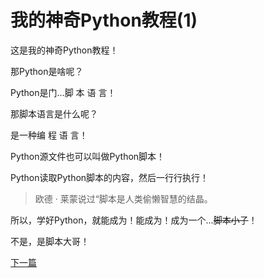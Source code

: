 # 我的神奇Python教程(1)

这是我的神奇Python教程！

那Python是啥呢？

Python是门...脚 本 语 言！

那脚本语言是什么呢？

是一种编 程 语 言！

Python源文件也可以叫做Python脚本！

Python读取Python脚本的内容，然后一行行执行！

> 欧德 · 莱蒙说过“脚本是人类偷懒智慧的结晶。

所以，学好Python，就能成为！能成为！成为一个...~~脚本小子~~！

不是，是脚本大哥！

​[下一篇](https://clxon.github.io/python/2)

